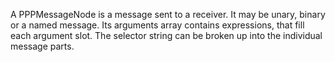 A PPPMessageNode is a message sent to a receiver. It may be unary, binary or a named message. Its arguments array contains expressions, that fill each argument slot. The selector string can be broken up into the individual message parts.